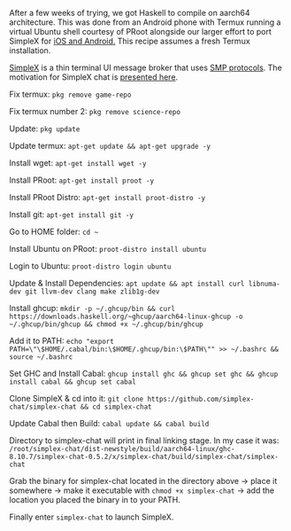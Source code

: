 After a few weeks of trying, we got Haskell to compile on aarch64 architecture. This was done from an Android phone with Termux running a virtual Ubuntu shell courtesy of PRoot alongside our larger effort to port SimpleX for [iOS and Android.](https://www.reddit.com/r/haskell/comments/r82ji7/christmas_of_code_haskell_for_mobile_a_3000_grant/) This recipe assumes a fresh Termux installation.

[SimpleX](https://github.com/simplex-chat/simplex-chat) is a thin terminal UI message broker that uses [SMP protocols](https://github.com/simplex-chat/simplexmq/blob/master/protocol). The motivation for SimpleX chat is [presented here](./simplex.md).

Fix termux: ```pkg remove game-repo```

Fix termux number 2: ```pkg remove science-repo```

Update: ```pkg update```

Update termux: ```apt-get update && apt-get upgrade -y```

Install wget: ```apt-get install wget -y```

Install PRoot: ```apt-get install proot -y```

Install PRoot Distro: ```apt-get install proot-distro -y```

Install git: ```apt-get install git -y```

Go to HOME folder: ```cd ~```

Install Ubuntu on PRoot: ```proot-distro install ubuntu```

Login to Ubuntu: ```proot-distro login ubuntu```

Update & Install Dependencies: ```apt update && apt install curl libnuma-dev git llvm-dev clang make zlib1g-dev```

Install ghcup: ```mkdir -p ~/.ghcup/bin && curl https://downloads.haskell.org/~ghcup/aarch64-linux-ghcup -o ~/.ghcup/bin/ghcup && chmod +x ~/.ghcup/bin/ghcup```

Add it to PATH: ```echo "export PATH=\"\$HOME/.cabal/bin:\$HOME/.ghcup/bin:\$PATH\"" >> ~/.bashrc && source ~/.bashrc```

Set GHC and Install Cabal: ```ghcup install ghc && ghcup set ghc && ghcup install cabal && ghcup set cabal```

Clone SimpleX & cd into it: ```git clone https://github.com/simplex-chat/simplex-chat && cd simplex-chat```

Update Cabal then Build: ```cabal update && cabal build```


Directory to simplex-chat will print in final linking stage. In my case it was: `/root/simplex-chat/dist-newstyle/build/aarch64-linux/ghc-8.10.7/simplex-chat-0.5.2/x/simplex-chat/build/simplex-chat/simplex-chat`

Grab the binary for simplex-chat located in the directory above -> place it somewhere -> make it executable with ```chmod +x simplex-chat``` -> add the location you placed the binary in to your PATH.

Finally enter ```simplex-chat``` to launch SimpleX.


